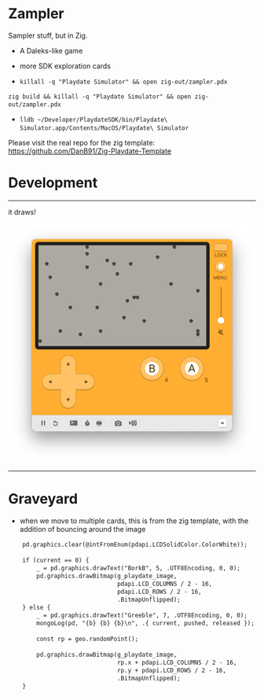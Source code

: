 # Zampler

Sampler stuff, but in Zig.

* A Daleks-like game
* more SDK exploration cards

* `killall -q "Playdate Simulator" && open zig-out/zampler.pdx`

```zig
zig build && killall -q "Playdate Simulator" && open zig-out/zampler.pdx
```

* `lldb ~/Developer/PlaydateSDK/bin/Playdate\ Simulator.app/Contents/MacOS/Playdate\ Simulator`

Please visit the real repo for the zig template: https://github.com/DanB91/Zig-Playdate-Template

# Development

-----

it draws!

![](ghassets/robot-drawing.png)

-----


# Graveyard

* when we move to multiple cards, this is from the zig template, with
  the addition of bouncing around the image 

```zig
    pd.graphics.clear(@intFromEnum(pdapi.LCDSolidColor.ColorWhite));

    if (current == 0) {
        _ = pd.graphics.drawText("BorkB", 5, .UTF8Encoding, 0, 0);
        pd.graphics.drawBitmap(g_playdate_image, 
                               pdapi.LCD_COLUMNS / 2 - 16, 
                               pdapi.LCD_ROWS / 2 - 16,
                               .BitmapUnflipped);
    } else {
        _ = pd.graphics.drawText("Greeble", 7, .UTF8Encoding, 0, 0);
        mongoLog(pd, "{b} {b} {b}\n", .{ current, pushed, released });

        const rp = geo.randomPoint();

        pd.graphics.drawBitmap(g_playdate_image, 
                               rp.x + pdapi.LCD_COLUMNS / 2 - 16, 
                               rp.y + pdapi.LCD_ROWS / 2 - 16,
                               .BitmapUnflipped);
    }
```